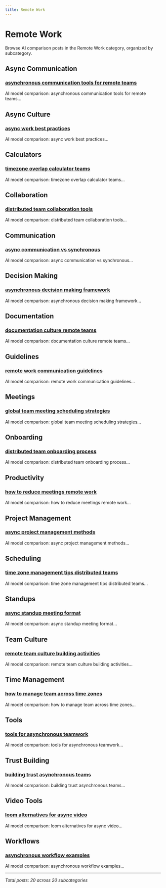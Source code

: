 ```yaml
---
title: Remote Work
---
```


# Remote Work

Browse AI comparison posts in the Remote Work category, organized by subcategory.

## Async Communication

### [asynchronous communication tools for remote teams](async-communication/chatgpt-vs-claude-vs-mistral-async-communication-1853.md)

AI model comparison: asynchronous communication tools for remote teams...

## Async Culture

### [async work best practices](async-culture/chatgpt-vs-deepseek-vs-gemini-async-culture-5389.md)

AI model comparison: async work best practices...

## Calculators

### [timezone overlap calculator teams](calculators/chatgpt-vs-claude-vs-deepseek-calculators-8914.md)

AI model comparison: timezone overlap calculator teams...

## Collaboration

### [distributed team collaboration tools](collaboration/chatgpt-vs-claude-vs-gemini-collaboration-1239.md)

AI model comparison: distributed team collaboration tools...

## Communication

### [async communication vs synchronous](communication/chatgpt-vs-deepseek-vs-gemini-communication-7485.md)

AI model comparison: async communication vs synchronous...

## Decision Making

### [asynchronous decision making framework](decision-making/deepseek-vs-gemini-vs-grok-decision-making-8458.md)

AI model comparison: asynchronous decision making framework...

## Documentation

### [documentation culture remote teams](documentation/chatgpt-vs-gemini-vs-mistral-documentation-1723.md)

AI model comparison: documentation culture remote teams...

## Guidelines

### [remote work communication guidelines](guidelines/gemini-vs-grok-vs-mistral-guidelines-1203.md)

AI model comparison: remote work communication guidelines...

## Meetings

### [global team meeting scheduling strategies](meetings/deepseek-vs-gemini-vs-grok-meetings-7603.md)

AI model comparison: global team meeting scheduling strategies...

## Onboarding

### [distributed team onboarding process](onboarding/chatgpt-vs-deepseek-vs-gemini-onboarding-8425.md)

AI model comparison: distributed team onboarding process...

## Productivity

### [how to reduce meetings remote work](productivity/chatgpt-vs-deepseek-vs-gemini-productivity-9347.md)

AI model comparison: how to reduce meetings remote work...

## Project Management

### [async project management methods](project-management/deepseek-vs-gemini-vs-mistral-project-management-9493.md)

AI model comparison: async project management methods...

## Scheduling

### [time zone management tips distributed teams](scheduling/chatgpt-vs-deepseek-vs-mistral-scheduling-6081.md)

AI model comparison: time zone management tips distributed teams...

## Standups

### [async standup meeting format](standups/chatgpt-vs-gemini-vs-mistral-standups-5800.md)

AI model comparison: async standup meeting format...

## Team Culture

### [remote team culture building activities](team-culture/chatgpt-vs-claude-vs-deepseek-team-culture-2673.md)

AI model comparison: remote team culture building activities...

## Time Management

### [how to manage team across time zones](time-management/deepseek-vs-gemini-vs-mistral-time-management-6603.md)

AI model comparison: how to manage team across time zones...

## Tools

### [tools for asynchronous teamwork](tools/chatgpt-vs-gemini-vs-mistral-tools-4635.md)

AI model comparison: tools for asynchronous teamwork...

## Trust Building

### [building trust asynchronous teams](trust-building/claude-vs-gemini-vs-mistral-trust-building-9100.md)

AI model comparison: building trust asynchronous teams...

## Video Tools

### [loom alternatives for async video](video-tools/chatgpt-vs-gemini-vs-grok-video-tools-2415.md)

AI model comparison: loom alternatives for async video...

## Workflows

### [asynchronous workflow examples](workflows/chatgpt-vs-gemini-vs-mistral-workflows-3533.md)

AI model comparison: asynchronous workflow examples...

---

*Total posts: 20 across 20 subcategories*
